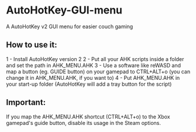# AutoHotKey-GUI-menu
A AutoHotKey v2 GUI menu for easier couch gaming

## How to use it:

1 - Install AutoHotKey version 2
2 - Put all your AHK scripts inside a folder and set the path in AHK_MENU.AHK
3 - Use a software like reWASD and map a button (eg. GUIDE button) on your gamepad to CTRL+ALT+o (you can change it in AHK_MENU.AHK, if you want to)
4 - Put AHK_MENU.AHK in your start-up folder (AutoHotKey will add a tray button for the script)

## Important: 

If you map the AHK_MENU.AHK shortcut (CTRL+ALT+o) to the Xbox gamepad's guide button, disable its usage in the Steam options. 
